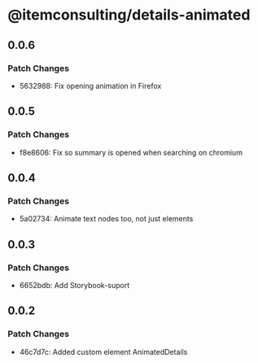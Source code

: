 # @itemconsulting/details-animated

## 0.0.6

### Patch Changes

- 5632988: Fix opening animation in Firefox

## 0.0.5

### Patch Changes

- f8e8606: Fix so summary is opened when searching on chromium

## 0.0.4

### Patch Changes

- 5a02734: Animate text nodes too, not just elements

## 0.0.3

### Patch Changes

- 6652bdb: Add Storybook-suport

## 0.0.2

### Patch Changes

- 46c7d7c: Added custom element AnimatedDetails
